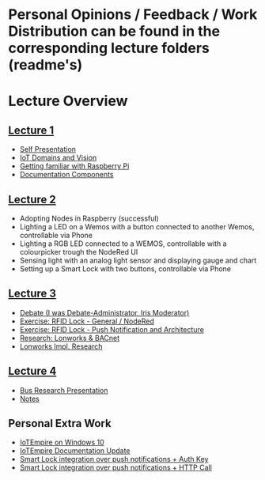 # Personal Opinions / Feedback / Work Distribution can be found in the corresponding lecture folders (readme's)

# Lecture Overview
## [Lecture 1](./Lecture%201)
- [Self Presentation](https://github.com/AdaLollA/HnB-Automation/blob/develop/0%20-%20Introduction/whois/who%20is%20Lorenz.md)
- [IoT Domains and Vision](https://github.com/AdaLollA/HnB-Automation/blob/develop/1%20-%20Lecture/Lecture%20Lorenz/Lecture%201/bbt%20-%20siemens%20-%20bosch.md)
- [Getting familiar with Raspberry Pi](https://github.com/AdaLollA/HnB-Automation/blob/develop/1%20-%20Lecture/Lecture%20Lorenz/Lecture%201/hello%20world%20notes.md)
- [Documentation Components](https://github.com/AdaLollA/HnB-Automation/blob/develop/1%20-%20Lecture/Lecture%20Lorenz/Lecture%201/hello%20world%20notes.md)

## [Lecture 2](https://github.com/AdaLollA/HnB-Automation/tree/develop/1%20-%20Lecture/Lecture%20Iris/Lecture%202)
- Adopting Nodes in Raspberry (successful)
- Lighting a LED on a Wemos with a button connected to another Wemos, controllable via Phone
- Lighting a RGB LED connected to a WEMOS, controllable with a colourpicker trough the NodeRed UI
- Sensing light with an analog light sensor and displaying gauge and chart
- Setting up a Smart Lock with two buttons, controllable via Phone

## [Lecture 3](https://github.com/AdaLollA/HnB-Automation/tree/develop/1%20-%20Lecture/Lecture%20Alexander/Lecture%203)
- [Debate (I was Debate-Administrator, Iris Moderator)](https://github.com/AdaLollA/HnB-Automation/blob/develop/1%20-%20Lecture/Lecture%20Lorenz/Lecture%203/readme.md)
- [Exercise: RFID Lock - General / NodeRed](https://github.com/AdaLollA/HnB-Automation/blob/develop/1%20-%20Lecture/Lecture%20Alexander/Lecture%203/ReadMe.md)
- [Exercise: RFID Lock - Push Notification and Architecture](https://github.com/AdaLollA/HnB-Automation/blob/develop/1%20-%20Lecture/Lecture%20Alexander/Lecture%203/ReadMe.md)
- [Research: Lonworks & BACnet](https://github.com/AdaLollA/HnB-Automation/blob/develop/1%20-%20Lecture/Bus%20%26%20Protocol%20Research.pdf)
- [Lonworks Impl. Research](https://github.com/AdaLollA/HnB-Automation/blob/develop/1%20-%20Lecture/Lecture%20Manuel/Lecture%202/lonworks.md)

## [Lecture 4](https://github.com/AdaLollA/HnB-Automation/tree/develop/1%20-%20Lecture/Lecture%20Iris/Lecture%204)
- [Bus Research Presentation](https://github.com/AdaLollA/HnB-Automation/blob/develop/1%20-%20Lecture/Bus%20%26%20Protocol%20Research.pdf)
- [Notes](https://github.com/AdaLollA/HnB-Automation/blob/develop/1%20-%20Lecture/Lecture%20Iris/Lecture%204/ReadMe.md)

## Personal Extra Work
 - [IoTEmpire on Windows 10](https://github.com/AdaLollA/HnB-Automation/blob/develop/1%20-%20Lecture/Lecture%20Lorenz/Extra%20-%20ulnoiot%20on%20native%20windows/readme.md)
 - [IoTEmpire Documentation Update](https://github.com/iotempire/iotempower/pull/2)
 - [Smart Lock integration over push notifications + Auth Key](https://github.com/AdaLollA/HnB-Automation/blob/develop/1%20-%20Lecture/Lecture%20Lorenz/Lecture%203/readme.md)
 - [Smart Lock integration over push notifications + HTTP Call](https://github.com/AdaLollA/HnB-Automation/blob/develop/1%20-%20Lecture/Lecture%20Lorenz/Lecture%203/readme.md)